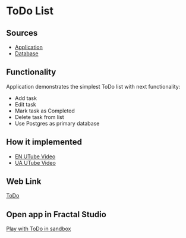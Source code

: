 # ToDo List

## Sources

- [Application](https://github.com/LearnFractal/FractalPlatform/tree/main/FractalPlatform.Examples/Applications/ToDo/ToDoApplication.cs)
- [Database](https://github.com/LearnFractal/FractalPlatform/tree/main/FractalPlatform.Examples/Databases/ToDo)

## Functionality

Application demonstrates the simplest ToDo list with next functionality:
- Add task
- Edit task
- Mark task as Completed
- Delete task from list
- Use Postgres as primary database

## How it implemented

- [EN UTube Video](https://fraplat.com/jupiter/UTube?tag=102)
- [UA UTube Video](https://fraplat.com/jupiter/UTube?tag=202)

## Web Link

[ToDo](https://fraplat.com/jupiter/ToDo)

## Open app in Fractal Studio

[Play with ToDo in sandbox](https://fraplat.com/mars/FractalStudio/?tag=ToDoPG+template)


